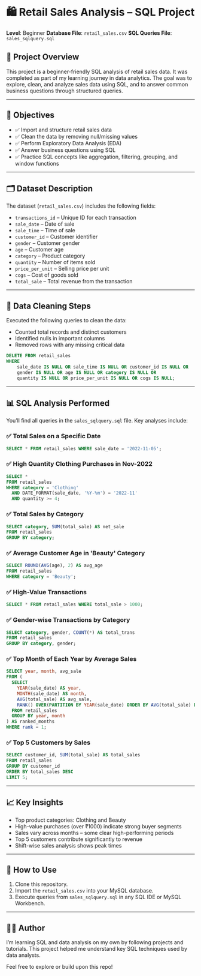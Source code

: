 
# 🛍️ Retail Sales Analysis – SQL Project

**Level**: Beginner
**Database File**: `retail_sales.csv`
**SQL Queries File**: `sales_sqlquery.sql`

## 📌 Project Overview

This project is a beginner-friendly SQL analysis of retail sales data. It was completed as part of my learning journey in data analytics. The goal was to explore, clean, and analyze sales data using SQL, and to answer common business questions through structured queries.

---

## 🎯 Objectives

* ✅ Import and structure retail sales data
* ✅ Clean the data by removing null/missing values
* ✅ Perform Exploratory Data Analysis (EDA)
* ✅ Answer business questions using SQL
* ✅ Practice SQL concepts like aggregation, filtering, grouping, and window functions

---

## 🗂️ Dataset Description

The dataset (`retail_sales.csv`) includes the following fields:

* `transactions_id` – Unique ID for each transaction
* `sale_date` – Date of sale
* `sale_time` – Time of sale
* `customer_id` – Customer identifier
* `gender` – Customer gender
* `age` – Customer age
* `category` – Product category
* `quantity` – Number of items sold
* `price_per_unit` – Selling price per unit
* `cogs` – Cost of goods sold
* `total_sale` – Total revenue from the transaction

---

## 🧹 Data Cleaning Steps

Executed the following queries to clean the data:

* Counted total records and distinct customers
* Identified nulls in important columns
* Removed rows with any missing critical data

```sql
DELETE FROM retail_sales
WHERE 
    sale_date IS NULL OR sale_time IS NULL OR customer_id IS NULL OR 
    gender IS NULL OR age IS NULL OR category IS NULL OR 
    quantity IS NULL OR price_per_unit IS NULL OR cogs IS NULL;
```

---

## 📊 SQL Analysis Performed

You’ll find all queries in the `sales_sqlquery.sql` file. Key analyses include:

### ✅ Total Sales on a Specific Date

```sql
SELECT * FROM retail_sales WHERE sale_date = '2022-11-05';
```

### ✅ High Quantity Clothing Purchases in Nov-2022

```sql
SELECT * 
FROM retail_sales
WHERE category = 'Clothing' 
  AND DATE_FORMAT(sale_date, '%Y-%m') = '2022-11' 
  AND quantity >= 4;
```

### ✅ Total Sales by Category

```sql
SELECT category, SUM(total_sale) AS net_sale 
FROM retail_sales 
GROUP BY category;
```

### ✅ Average Customer Age in 'Beauty' Category

```sql
SELECT ROUND(AVG(age), 2) AS avg_age 
FROM retail_sales 
WHERE category = 'Beauty';
```

### ✅ High-Value Transactions

```sql
SELECT * FROM retail_sales WHERE total_sale > 1000;
```

### ✅ Gender-wise Transactions by Category

```sql
SELECT category, gender, COUNT(*) AS total_trans 
FROM retail_sales 
GROUP BY category, gender;
```

### ✅ Top Month of Each Year by Average Sales

```sql
SELECT year, month, avg_sale
FROM (
  SELECT 
    YEAR(sale_date) AS year,
    MONTH(sale_date) AS month,
    AVG(total_sale) AS avg_sale,
    RANK() OVER(PARTITION BY YEAR(sale_date) ORDER BY AVG(total_sale) DESC) AS rank
  FROM retail_sales
  GROUP BY year, month
) AS ranked_months
WHERE rank = 1;
```

### ✅ Top 5 Customers by Sales

```sql
SELECT customer_id, SUM(total_sale) AS total_sales 
FROM retail_sales 
GROUP BY customer_id 
ORDER BY total_sales DESC 
LIMIT 5;
```

---

## 📈 Key Insights

* Top product categories: Clothing and Beauty
* High-value purchases (over ₹1000) indicate strong buyer segments
* Sales vary across months – some clear high-performing periods
* Top 5 customers contribute significantly to revenue
* Shift-wise sales analysis shows peak times

---

## 🚀 How to Use

1. Clone this repository.
2. Import the `retail_sales.csv` into your MySQL database.
3. Execute queries from `sales_sqlquery.sql` in any SQL IDE or MySQL Workbench.

---

## 👨‍💻 Author

I’m learning SQL and data analysis on my own by following projects and tutorials. This project helped me understand key SQL techniques used by data analysts.

Feel free to explore or build upon this repo!


